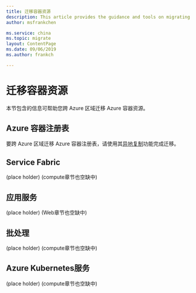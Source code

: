 ```yaml
---
title: 迁移容器资源
description: This article provides the guidance and tools on migrating container resources.
author: msfrankchen

ms.service: china 
ms.topic: migrate
layout: ContentPage 
ms.date: 09/06/2019
ms.author: frankch

---
```



# 迁移容器资源

本节包含的信息可帮助您跨 Azure 区域迁移 Azure 容器资源。

## Azure 容器注册表

要跨 Azure 区域迁移 Azure 容器注册表，请使用其[异地复制](https://docs.azure.cn/zh-cn/container-registry/container-registry-geo-replication)功能完成迁移。

## Service Fabric
(place holder)
(compute章节也空缺中)

## 应用服务
(place holder)
(Web章节也空缺中)

## 批处理
(place holder)
(compute章节也空缺中)

## Azure Kubernetes服务
(place holder)
(compute章节也空缺中)
